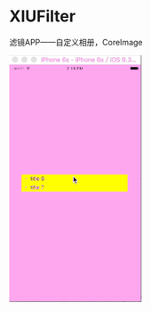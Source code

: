 # XIUFilter
滤镜APP——自定义相册，CoreImage

![image](https://github.com/Yesi-hoang/TaoBaoTopLine/blob/master/Gif/TaoBaoTopLineGif.gif)
